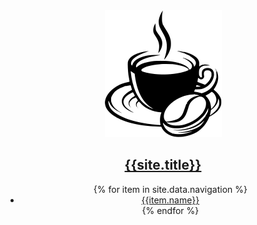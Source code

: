 <header>
  <nav
    class="flex flex-col sm:flex-row justify-between pb-12 sm:pb-8 pt-8 sm:pt-8"
    role="navigation"
  >
    <a
      href="/"
      title="{{site.description}}"
      class="flex mt-2 sm:mt-0 space-x-2 items-center self-center no-underline hover:no-underline"
    >
      <img src="/assets/icon/logo.svg" class="w-9, h-9">
      <h1 class="link-pill text-gray-900 text-2xl font-extrabold">{{site.title}}</h1>
    </a>
    <ul class="flex mt-8 sm:mt-0 space-x-4 items-center self-center">
      {% for item in site.data.navigation %}
      <li>
        <a
          href="/{{item.name}}"
          title="{{item.title}}"
          class="capitalize py-1 text-blue-500 hover:text-blue-700 no-underline hover:underline"
          >{{item.name}}</a
        >
      </li>
      {% endfor %}
    </ul>
  </nav>
</header>
